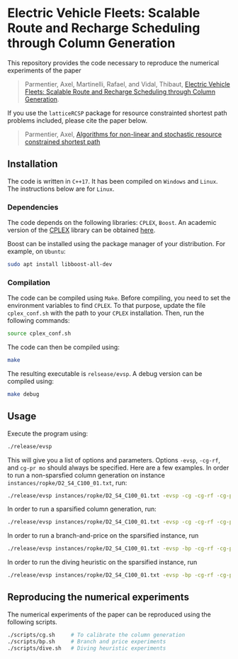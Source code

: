 # Electric Vehicle Fleets: Scalable Route and Recharge Scheduling through Column Generation

This repository provides the code necessary to reproduce the numerical experiments of the paper

> Parmentier, Axel, Martinelli, Rafael, and Vidal, Thibaut, [Electric Vehicle Fleets: Scalable Route and Recharge Scheduling through Column Generation](https://arxiv.org/abs/2104.03823).

If you use the `latticeRCSP` package for resource constrainted shortest path problems included, please cite the paper below.

> Parmentier, Axel, [Algorithms for non-linear and stochastic resource constrained shortest path](https://link.springer.com/article/10.1007/s00186-018-0649-x)

## Installation

The code is written in `C++17`. It has been compiled on `Windows` and `Linux`. The instructions below are for `Linux`. 

### Dependencies

The code depends on the following libraries: `CPLEX`, `Boost`. An academic version of the [CPLEX](https://www.ibm.com/analytics/cplex-optimizer) library can be obtained [here](http://ibm.biz/CPLEXonAI).

Boost can be installed using the package manager of your distribution. For example, on `Ubuntu`:

```bash
sudo apt install libboost-all-dev
```

### Compilation

The code can be compiled using `Make`. Before compiling, you need to set the environment variables to find `CPLEX`. To that purpose, update the file `cplex_conf.sh` with the path to your `CPLEX` installation. Then, run the following commands:

```bash
source cplex_conf.sh
```

The code can then be compiled using:

```bash
make
```

The resulting executable is `relsease/evsp`. A debug version can be compiled using:

```bash
make debug
```

## Usage

Execute the program using:

```bash
./release/evsp
```

This will give you a list of options and parameters. 
Options `-evsp`, `-cg-rf`, and `cg-pr mo` should always be specified.
Here are a few examples. In order to run a non-sparsfied column generation on instance `instances/ropke/D2_S4_C100_01.txt`, run:

```bash
./release/evsp instances/ropke/D2_S4_C100_01.txt -evsp -cg -cg-rf -cg-pr mo
```

In order to run a sparsified column generation, run:

```bash
./release/evsp instances/ropke/D2_S4_C100_01.txt -evsp -cg -cg-rf -cg-pr mo -spar
```

In order to run a branch-and-price on the sparsified instance, run

```bash
./release/evsp instances/ropke/D2_S4_C100_01.txt -evsp -bp -cg-rf -cg-pr mo -spar
```

In order to run the diving heuristic on the sparsified instance, run

```bash
./release/evsp instances/ropke/D2_S4_C100_01.txt -evsp -bp -cg-rf -cg-pr mo -spar -bb-d
```

## Reproducing the numerical experiments

The numerical experiments of the paper can be reproduced using the following scripts.

```bash
./scripts/cg.sh     # To calibrate the column generation
./scripts/bp.sh     # Branch and price experiments
./scripts/dive.sh   # Diving heuristic experiments
```